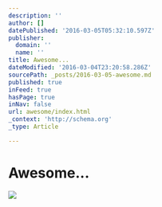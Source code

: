 ```yaml
---
description: ''
author: []
datePublished: '2016-03-05T05:32:10.597Z'
publisher:
  domain: ''
  name: ''
title: Awesome...
dateModified: '2016-03-04T23:20:58.286Z'
sourcePath: _posts/2016-03-05-awesome.md
published: true
inFeed: true
hasPage: true
inNav: false
url: awesome/index.html
_context: 'http://schema.org'
_type: Article

---
```

# Awesome...
![](https://the-grid-user-content.s3-us-west-2.amazonaws.com/6c8d93a7-b3ba-4c54-b3a9-38659632ee63.png)